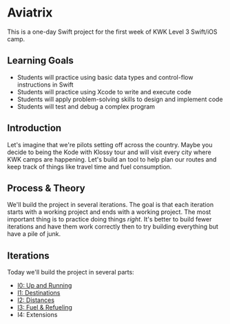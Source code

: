 # Aviatrix

This is a one-day Swift project for the first week of KWK Level 3 Swift/iOS camp.

## Learning Goals

* Students will practice using basic data types and control-flow instructions in Swift
* Students will practice using Xcode to write and execute code
* Students will apply problem-solving skills to design and implement code
* Students will test and debug a complex program

## Introduction

Let's imagine that we're pilots setting off across the country. Maybe you decide to being the Kode with Klossy tour and will visit every city where KWK camps are happening. Let's build an tool to help plan our routes and keep track of things like travel time and fuel consumption.

## Process & Theory

We'll build the project in several iterations. The goal is that each iteration starts with a working project and ends with a working project. The most important thing is to practice doing things *right*. It's better to build fewer iterations and have them work correctly then to try building everything but have a pile of junk.

## Iterations

Today we'll build the project in several parts:

* [I0: Up and Running](i0_up_and_running.markdown)
* [I1: Destinations](i1_destinations.markdown)
* [I2: Distances](i2_distances.markdown)
* [I3: Fuel & Refueling](i3_fuel_and_refueling.markdown)
* I4: Extensions
